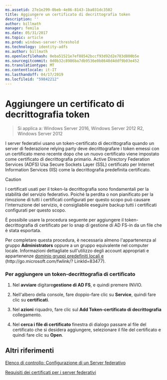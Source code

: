 ```yaml
---
ms.assetid: 27e1e299-0beb-4e86-8143-1ba031dc3502
title: Aggiungere un certificato di decrittografia token
description: ''
author: billmath
manager: femila
ms.date: 05/31/2017
ms.topic: article
ms.prod: windows-server-threshold
ms.technology: identity-adfs
ms.author: billmath
ms.openlocfilehash: 0eba51521e7ef88542bccf93d92d2e783d800b5e
ms.sourcegitcommit: 0d0b32c8986ba7db9536e0b8648d4ddf9b03e452
ms.translationtype: MT
ms.contentlocale: it-IT
ms.lasthandoff: 04/17/2019
ms.locfileid: "59842212"
---
```

# <a name="add-a-token-decrypting-certificate"></a>Aggiungere un certificato di decrittografia token

>Si applica a: Windows Server 2016, Windows Server 2012 R2, Windows Server 2012

I server federativi usano un token\-certificato di decrittografia quando un server di federazione relying party deve decrittografare i token emessi con un certificato meno recente dopo che un nuovo certificato viene impostato come certificato di decrittografia primario. Active Directory Federation Services \(ADFS\) Usa Secure Sockets Layer \(SSL\) certificato per Internet Information Services \(IIS\) come la decrittografia predefinita certificato.  
  
> [!CAUTION]  
> I certificati usati per il token\-la decrittografia sono fondamentali per la stabilità del servizio federativo. Poiché la perdita o non pianificato per la rimozione di tutti i certificati configurati per questo scopo può causare l'interruzione del servizio, è consigliabile eseguire backup tutti i certificati configurati per questo scopo.  
  
È possibile usare la procedura seguente per aggiungere il token\-decrittografia di certificato per lo snap di gestione di AD FS\-in da un file che è stata esportata.  
  
Per completare questa procedura, è necessaria almeno l'appartenenza al gruppo **Administrators** oppure a un gruppo equivalente nel computer locale.  Informazioni dettagliate sull'utilizzo degli account appropriati e appartenenze [dominio gruppi predefiniti locali e](https://go.microsoft.com/fwlink/?LinkId=83477) \(http:\/\/go.microsoft.com\/fwlink\/? LinkId\=83477\).   
  
### <a name="to-add-a-token-decrypting-certificate"></a>Per aggiungere un token\-decrittografia di certificato  
  
1.  Nel **avviare** digitare**gestione di AD FS**, e quindi premere INVIO.  
  
2.  Nell'albero della console, fare doppio\-fare clic su **Service**, quindi fare clic su **certificati**.  
  
3.  Nel **azioni** riquadro, fare clic sul **Add Token\-certificato di decrittografia** collegamento.  
  
4.  Nel **cerca i file di certificato** finestra di dialogo passare al file del certificato che si desidera aggiungere, selezionare il file del certificato e quindi fare clic su **Open**.  
  
## <a name="additional-references"></a>Altri riferimenti  
[Elenco di controllo: Configurazione di un Server federativo](Checklist--Setting-Up-a-Federation-Server.md)  
  
[Requisiti dei certificati per i server federativi](https://technet.microsoft.com/library/dd807040.aspx)  
  

